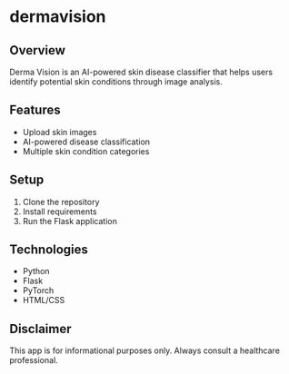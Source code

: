 # dermavision

## Overview
Derma Vision is an AI-powered skin disease classifier that helps users identify potential skin conditions through image analysis.

## Features
- Upload skin images
- AI-powered disease classification
- Multiple skin condition categories

## Setup
1. Clone the repository
2. Install requirements
3. Run the Flask application

## Technologies
- Python
- Flask
- PyTorch
- HTML/CSS

## Disclaimer
This app is for informational purposes only. Always consult a healthcare professional.

